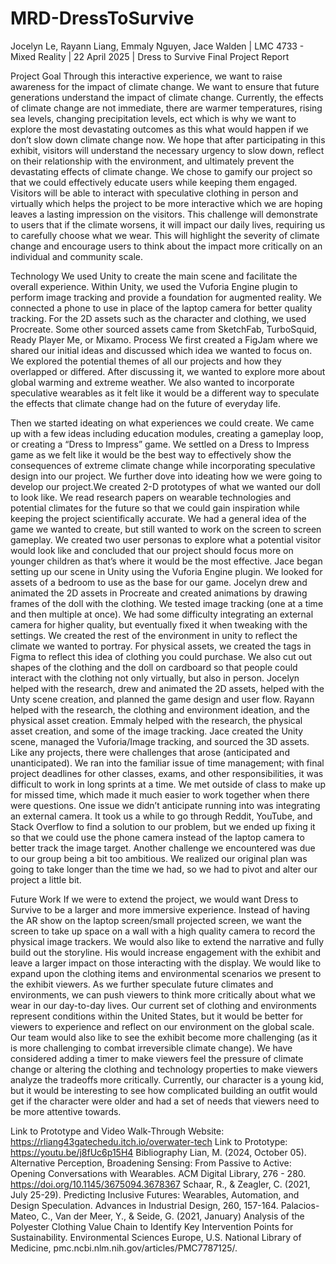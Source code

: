 # MRD-DressToSurvive

Jocelyn Le, Rayann Liang, Emmaly Nguyen, Jace Walden |
LMC 4733 - Mixed Reality |
22 April 2025 |
Dress to Survive Final Project Report

Project Goal
Through this interactive experience, we want to raise awareness for the impact of climate change. We want to ensure that future generations understand the impact of climate change. Currently, the effects of climate change are not immediate, there are warmer temperatures, rising sea levels, changing precipitation levels, ect which is why we want to explore the most devastating outcomes as this what would happen if we don’t slow down climate change now. We hope that after participating in this exhibit, visitors will understand the necessary urgency to slow down, reflect on their relationship with the environment, and ultimately prevent the devastating effects of climate change. 
We chose to gamify our project so that we could effectively educate users while keeping them engaged. Visitors will be able to interact with speculative clothing in person and virtually which helps the project to be more interactive which we are hoping leaves a lasting impression on the visitors. This challenge will demonstrate to users that if the climate worsens, it will impact our daily lives, requiring us to carefully choose what we wear. This will highlight the severity of climate change and encourage users to think about the impact more critically on an individual and community scale.

Technology
We used Unity to create the main scene and facilitate the overall experience. Within Unity, we used the Vuforia Engine plugin to perform image tracking and provide a foundation for augmented reality. We connected a phone to use in place of the laptop camera for better quality tracking. For the 2D assets such as the character and clothing, we used Procreate. Some other sourced assets came from SketchFab, TurboSquid, Ready Player Me, or Mixamo. 
Process
We first created a FigJam where we shared our initial ideas and discussed which idea we wanted to focus on. We explored the potential themes of all our projects and how they overlapped or differed. After discussing it, we wanted to explore more about global warming and extreme weather. We also wanted to incorporate speculative wearables as it felt like it would be a different way to speculate the effects that climate change had on the future of everyday life.  

Then we started ideating on what experiences we could create. We came up with a few ideas including education modules, creating a gameplay loop, or creating a “Dress to Impress” game. We settled on a Dress to Impress game as we felt like it would be the best way to effectively show the consequences of extreme climate change while incorporating speculative design into our project. 
We further dove into ideating how we were going to develop our project.We created 2-D prototypes of what we wanted our doll to look like. We read research papers on wearable technologies and potential climates for the future so that we could gain inspiration while keeping the project scientifically accurate. We had a general idea of the game we wanted to create, but still wanted to work on the screen to screen gameplay. We created two user personas to explore what a potential visitor would look like and concluded that our project should focus more on younger children as that’s where it would be the most effective. 
Jace began setting up our scene in Unity using the Vuforia Engine plugin. We looked for assets of a bedroom to use as the base for our game.  Jocelyn drew and animated the 2D assets in Procreate and created animations by drawing frames of the doll with the clothing. We tested image tracking (one at a time and then multiple at once). We had some difficulty integrating an external camera for higher quality, but eventually fixed it when tweaking with the settings. We created the rest of the environment in unity to reflect the climate we wanted to portray. For physical assets, we created the tags in Figma to reflect this idea of clothing you could purchase. We also cut out shapes of the clothing and the doll on cardboard so that people could interact with the clothing not only virtually, but also in person. 
Jocelyn helped with the research, drew and animated the 2D assets, helped with the Unty scene creation, and planned the game design and user flow. Rayann helped with the research, the clothing and environment ideation, and the physical asset creation. Emmaly helped with the research, the physical asset creation, and some of the image tracking. Jace created the Unity scene, managed the Vuforia/Image tracking, and sourced the 3D assets.
Like any projects, there were challenges that arose (anticipated and unanticipated). We ran into the familiar issue of time management; with final project deadlines for other classes, exams, and other responsibilities, it was difficult to work in long sprints at a time. We met outside of class to make up for missed time, which made it much easier to work together when there were questions. One issue we didn’t anticipate running into was integrating an external camera. It took us a while to go through Reddit, YouTube, and Stack Overflow to find a solution to our problem, but we ended up fixing it so that we could use the phone camera instead of the laptop camera to better track the image target. Another challenge we encountered was due to our group being a bit too ambitious. We realized our original plan was going to take longer than the time we had, so we had to pivot and alter our project a little bit.

Future Work
If we were to extend the project, we would want Dress to Survive to be a larger and more immersive experience. Instead of having the AR show on the laptop screen/small projected screen, we want the screen to take up space on a wall with a high quality camera to record the physical image trackers. We would also like to extend the narrative and fully build out the storyline. His would increase engagement with the exhibit and leave a larger impact on those interacting with the display. 
We would like to expand upon the clothing items and environmental scenarios we present to the exhibit viewers. As we further speculate future climates and environments, we can push viewers to think more critically about what we wear in our day-to-day lives. Our current set of clothing and environments represent conditions within the United States, but it would be better for viewers to experience and reflect on our environment on the global scale. 
Our team would also like to see the exhibit become more challenging (as it is more challenging to combat irreversible climate change). We have considered adding a timer to make viewers feel the pressure of climate change or altering the clothing and technology properties to make viewers analyze the tradeoffs more critically. Currently, our character is a young kid, but it would be interesting to see how complicated building an outfit would get if the character were older and had a set of needs that viewers need to be more attentive towards.

Link to Prototype and Video Walk-Through
Website: https://rliang43gatechedu.itch.io/overwater-tech 
Link to Prototype: https://youtu.be/j8fUc6p15H4 
Bibliography
Lian, M. (2024, October 05). Alternative Perception, Broadening Sensing: From Passive to Active: Opening Conversations with Wearables. ACM Digital Library, 276 - 280. https://doi.org/10.1145/3675094.3678367
Schaar, R., & Zeagler, C. (2021, July 25-29). Predicting Inclusive Futures: Wearables, Automation, and Design Speculation. Advances in Industrial Design, 260, 157-164.
Palacios-Mateo, C., Van der Meer, Y., & Seide, G. (2021, January) Analysis of the Polyester Clothing Value Chain to Identify Key Intervention Points for Sustainability. Environmental Sciences Europe, U.S. National Library of Medicine, pmc.ncbi.nlm.nih.gov/articles/PMC7787125/. 